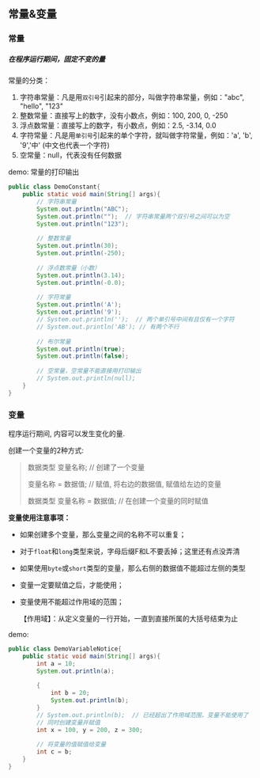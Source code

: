 ## 常量&变量

### 常量 

##### 在程序运行期间，固定不变的量

常量的分类：

1. 字符串常量：凡是用`双引号`引起来的部分，叫做字符串常量，例如："abc", "hello", "123"
2. 整数常量：直接写上的数字，没有小数点，例如：100, 200, 0, -250
3. 浮点数常量：直接写上的数字，有小数点，例如：2.5, -3.14, 0.0
4. 字符常量：凡是用`单引号`引起来的单个字符，就叫做字符常量，例如：'a', 'b', '9','中' (中文也代表一个字符)
5. 空常量：null，代表没有任何数据



demo: 常量的打印输出

```java
public class DemoConstant{
	public static void main(String[] args){
		// 字符串常量
		System.out.println("ABC");
		System.out.println("");  // 字符串常量两个双引号之间可以为空
		System.out.println("123");
		
		// 整数常量
		System.out.println(30);
		System.out.println(-250);
		
		// 浮点数常量（小数）
		System.out.println(3.14);
		System.out.println(-0.0);
		
		// 字符常量
		System.out.println('A');
		System.out.println('9');
		// System.out.println('');  // 两个单引号中间有且仅有一个字符
		// System.out.println('AB'); // 有两个不行
		
		// 布尔常量
		System.out.println(true);
		System.out.println(false);
		
		// 空常量，空常量不能直接用打印输出
		// System.out.println(null);
 	}
}
```



### 变量

程序运行期间, 内容可以发生变化的量.

创建一个变量的2种方式:

> 数据类型  变量名称;    // 创建了一个变量
>
> 变量名称 = 数据值;    // 赋值, 将右边的数据值, 赋值给左边的变量
>
> 
>
> 数据类型  变量名称 = 数据值;    // 在创建一个变量的同时赋值



**变量使用注意事项：**

- 如果创建多个变量，那么变量之间的名称不可以重复；

- 对于`float`和`long`类型来说，字母后缀F和L不要丢掉；这里还有点没弄清

- 如果使用`byte`或`short`类型的变量，那么右侧的数据值不能超过左侧的类型

- 变量一定要赋值之后，才能使用；

- 变量使用不能超过作用域的范围；

  【作用域】：从定义变量的一行开始，一直到直接所属的大括号结束为止

demo:

```java
public class DemoVariableNotice{
    public static void main(String[] args){
        int a = 10;
        System.out.println(a);
        
        {
            int b = 20;
          	System.out.println(b);
        }
        // System.out.println(b);  // 已经超出了作用域范围，变量不能使用了
        // 同时创建变量并赋值
        int x = 100, y = 200, z = 300;
        
        // 将变量的值赋值给变量
        int c = b;
    }
}
```

